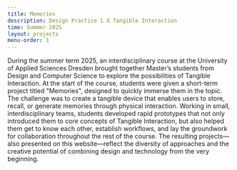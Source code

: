 ```yaml
---
title: Memories
description: Design Practice 1 X Tangible Interaction
time: Summer 2025
layout: projects
menu-order: 1
---
```


During the summer term 2025, an interdisciplinary course at the University of Applied Sciences Dresden brought together Master’s students from Design and Computer Science to explore the possibilities of Tangible Interaction. At the start of the course, students were given a short-term project titled "Memories", designed to quickly immerse them in the topic. The challenge was to create a tangible device that enables users to store, recall, or generate memories through physical interaction. Working in small, interdisciplinary teams, students developed rapid prototypes that not only introduced them to core concepts of Tangible Interaction, but also helped them get to know each other, establish workflows, and lay the groundwork for collaboration throughout the rest of the course. The resulting projects—also presented on this website—reflect the diversity of approaches and the creative potential of combining design and technology from the very beginning.
